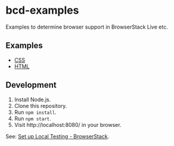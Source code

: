 # bcd-examples

Examples to determine browser support in BrowserStack Live etc.

## Examples

- [CSS](./css/)
- [HTML](./html/)

## Development

1. Install Node.js.
1. Clone this repository.
1. Run `npm install`.
1. Run `npm start`.
1. Visit http://localhost:8080/ in your browser.

See: [Set up Local Testing - BrowserStack](https://www.browserstack.com/docs/live/local-testing/set-up-local-testing).
